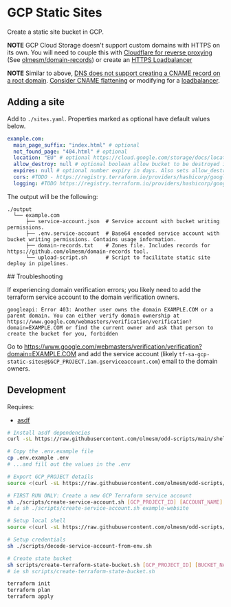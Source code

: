 # GCP Static Sites

Create a static site bucket in GCP.

**NOTE** GCP Cloud Storage doesn't support custom domains with HTTPS on its own. You will need to couple this with [Cloudflare for reverse proxying](https://www.cloudflare.com/en-gb/learning/cdn/glossary/reverse-proxy/) (See [olmesm/domain-records](https://github.com/olmesm/domain-records)) or create an [HTTPS Loadbalancer](https://cloud.google.com/storage/docs/hosting-static-website)

**NOTE** Similar to above, [DNS does not support creating a CNAME record on a root domain](https://cloud.google.com/storage/docs/hosting-static-website-http#cname). [Consider CNAME flattening](https://blog.cloudflare.com/introducing-cname-flattening-rfc-compliant-cnames-at-a-domains-root/) or modifying for a [loadbalancer](https://cloud.google.com/storage/docs/hosting-static-website).

## Adding a site

Add to `./sites.yaml`. Properties marked as optional have default values below.

```yaml
example.com:
  main_page_suffix: "index.html" # optional
  not_found_page: "404.html" # optional
  location: "EU" # optional https://cloud.google.com/storage/docs/locations#location-mr
  allow_destroy: null # optional boolean allow bucket to be destroyed if it has objects.
  expires: null # optional number expiry in days. Also sets allow_destroy to true if allow_destroy is not explicitly set.
  cors: #TODO - https://registry.terraform.io/providers/hashicorp/google/latest/docs/resources/storage_bucket#cors
  logging: #TODO https://registry.terraform.io/providers/hashicorp/google/latest/docs/resources/storage_bucket#nested_logging
```

The output will be the following:

```
./output
  └── example.com
      ├── service-account.json  # Service account with bucket writing permissions.
      ├── .env.service-account  # Base64 encoded service account with bucket writing permissions. Contains usage information.
      ├── domain-records.txt    # Zones file. Includes records for https://github.com/olmesm/domain-records tool.
      └── upload-script.sh      # Script to facilitate static site deploy in pipelines.
```

## Troubleshooting

If experiencing domain verification errors; you likely need to add the terraform service account to the domain verification owners.

```
googleapi: Error 403: Another user owns the domain EXAMPLE.COM or a parent domain. You can either verify domain ownership at https://www.google.com/webmasters/verification/verification?domain=EXAMPLE.COM or find the current owner and ask that person to create the bucket for you, forbidden
```

Go to https://www.google.com/webmasters/verification/verification?domain=EXAMPLE.COM and add the service account (likely `tf-sa-gcp-static-sites@$GCP_PROJECT.iam.gserviceaccount.com`) email to the domain owners.

## Development

Requires:

- [asdf](https://asdf-vm.com)

```bash
# Install asdf dependencies
curl -sL https://raw.githubusercontent.com/olmesm/odd-scripts/main/shell/asdf-install.sh | bash

# Copy the .env.example file
cp .env.example .env
# ...and fill out the values in the .env

# Export GCP_PROJECT details
source <(curl -sL https://raw.githubusercontent.com/olmesm/odd-scripts/main/shell/env-export.sh)

# FIRST RUN ONLY: Create a new GCP Terraform service account
sh ./scripts/create-service-account.sh [GCP_PROJECT_ID] [ACCOUNT_NAME]
# ie sh ./scripts/create-service-account.sh example-website

# Setup local shell
source <(curl -sL https://raw.githubusercontent.com/olmesm/odd-scripts/main/shell/env-export.sh)

# Setup credentials
sh ./scripts/decode-service-account-from-env.sh

# Create state bucket
sh scripts/create-terraform-state-bucket.sh [GCP_PROJECT_ID] [BUCKET_NAME]
# ie sh scripts/create-terraform-state-bucket.sh

terraform init
terraform plan
terraform apply
```
